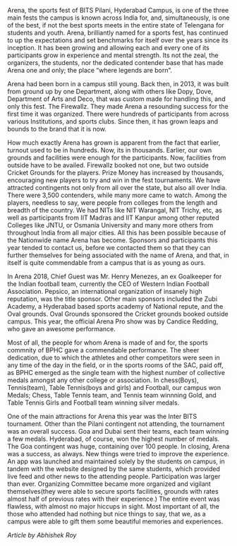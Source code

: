 <!-- TITLE: Arena -->

Arena, the sports fest of BITS Pilani, Hyderabad Campus, is one of the three main  fests the campus is known across India for, and, simultaneously, is one of the best, if not the best sports meets in the entire state of Telengana for students and youth. Arena, brilliantly named for a sports fest, has continued to up the expectations and set benchmarks for itself over the years since its inception. It has been growing and allowing each and every one of its participants grow in experience and mental strength. Its not the zeal, the organizers, the students, nor the dedicated contender base that has made Arena one and only; the place “where legends are born”.
 
Arena had been born in a campus still young. Back then, in 2013, it was built from ground up by one Department, along with others like Dopy, Dove, Department of Arts and Deco, that was custom made for handling this, and only this fest. The Firewallz. They made Arena a resounding success for the first time it was organized. There were hundreds of participants from across various Institutions, and sports clubs. Since then, it has grown leaps and bounds to the brand that it is now.

How much exactly Arena has grown is apparent from the fact that earlier, turnout used to be in hundreds. Now, its in thousands. Earlier, our own grounds and facilities were enough for the participants. Now, facilities from outside have to be availed. Firewallz booked not one, but two outside Cricket Grounds for the players. Prize Money has increased by thousands, encouraging new players to try and win in the fest tournaments. We have attracted contingents not only from all over the state, but also all over India. There were 3,500 contenders, while many more came to watch. Among the players, needless to say, were people from colleges from the length and breadth of the country. We had NITs like NIT Warangal, NIT Trichy, etc, as well as participants from IIT Madras and IIT Kanpur among other reputed Colleges like JNTU, or Osmania University and many more others from throughout India from all major cities. All this has been possible because of the Nationwide name Arena has become. Sponsors and participants this year tended to contact us, before we contacted them so that they can further themselves for being associated with the name of Arena, and that, in itself is quite commendable from a campus that is as young as ours.

In Arena 2018, Chief Guest was Mr. Henry Menezes, an ex Goalkeeper for the Indian football team, currently the CEO of Western Indian Football Association. Pepsico, an international organization of insanely high reputation, was the title sponsor. Other main sponsors included the Zubi Academy, a Hyderabad based sports academy of National repute, and the Oval grounds. Oval Grounds sponsored the Cricket grounds booked outside campus. This year, the official Arena Pro show was by Candice Redding, who gave an awesome  performance.

Most of all, the people for whom Arena is made of and for, the sports commnity of BPHC gave a commendable performance. The sheer dedication, due to which the athletes and other competitors were seen in any time of the day in the field, or in the sports rooms of the SAC, paid off, as BPHC emerged as the single team with the highest number of collective medals amongst any other college or association. In chess(Boys), Tennis(team), Table Tennis(boys and girls) and Football, our campus won Medals; Chess, Table Tennis team, and Tennis team winnning Gold, and Table Tennis Girls and Football team winning silver medals.

One of the main attractions for Arena this year was the Inter BITS tournament. Other than the Pilani contingent not attending, the tournament was an overall success. Goa and Dubai sent their teams, each team winning a few medals. Hyderabad, of course, won the highest number of medals. The Goa contingent was huge, containing over 100 people.
In closing, Arena was a success, as always. New things were tried to improve the experience. An app was launched and maintained solely by the students on campus, in tandem with the website designed by the same students, which provided live feed and other news to the attending people. Participation was larger than ever. Organizing Committee became more organized and vigilant themselves(they were able to secure sports facilities, grounds with rates almost half of previous rates with their experience.) The entire event was flawless, with almost no major hiccups in sight. Most important of all, the those who attended had nothing but nice things to say, that we, as a campus were able to gift them some beautiful memories and experiences.

*Article by Abhishek Roy*

